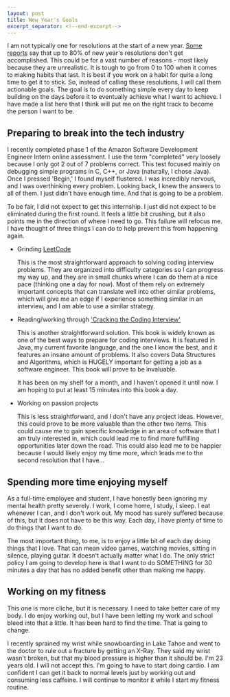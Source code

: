 ```yaml
---
layout: post
title: New Year's Goals
excerpt_separator: <!--end-excerpt-->
---
```

I am not typically one for resolutions at the start of a new year. [Some reports](https://www.forbes.com/sites/ashiraprossack1/2018/12/31/goals-not-resolutions/) say that up to 80% of new year's resolutions don't get accomplished. This could be for a vast number of reasons - most likely because they are unrealistic. It is tough to go from 0 to 100 when it comes to making habits that last. It is best if you work on a habit for quite a long time to get it to stick. So, instead of calling these resolutions, I will call them actionable goals. The goal is to do something simple every day to keep building on the days before it to eventually achieve what I want to achieve. I have made a list here that I think will put me on the right track to become the person I want to be.

<!--end-excerpt-->

## Preparing to break into the tech industry

I recently completed phase 1 of the Amazon Software Development Engineer Intern online assessment. I use the term "completed" very loosely because I only got 2 out of 7 problems correct. This test focused mainly on debugging simple programs in C, C++, or Java (naturally, I chose Java). Once I pressed 'Begin,' I found myself flustered. I was incredibly nervous, and I was overthinking every problem. Looking back, I knew the answers to all of them. I just didn't have enough time. And that is going to be a problem.

To be fair, I did not expect to get this internship. I just did not expect to be eliminated during the first round. It feels a little bit crushing, but it also points me in the direction of where I need to go. This failure will refocus me. I have thought of three things I can do to help prevent this from happening again.

- Grinding [LeetCode](https://leetcode.com/)

  This is the most straightforward approach to solving coding interview problems. They are organized into difficulty categories so I can progress my way up, and they are in small chunks where I can do them at a nice pace (thinking one a day for now). Most of them rely on extremely important concepts that can translate well into other similar problems, which will give me an edge if I experience something similar in an interview, and I am able to use a similar strategy.

- Reading/working through ['Cracking the Coding Interview'](https://www.amazon.com/Cracking-Coding-Interview-Programming-Questions/dp/0984782850)

  This is another straightforward solution. This book is widely known as one of the best ways to prepare for coding interviews. It is featured in Java, my current favorite language, and the one I know the best, and it features an insane amount of problems. It also covers Data Structures and Algorithms, which is HUGELY important for getting a job as a software engineer. This book will prove to be invaluable.

  It has been on my shelf for a month, and I haven't opened it until now. I am hoping to put at least 15 minutes into this book a day.

- Working on passion projects

  This is less straightforward, and I don't have any project ideas. However, this could prove to be more valuable than the other two items. This could cause me to gain specific knowledge in an area of software that I am truly interested in, which could lead me to find more fulfilling opportunities later down the road. This could also lead me to be happier because I would likely enjoy my time more, which leads me to the second resolution that I have...

## Spending more time enjoying myself

As a full-time employee and student, I have honestly been ignoring my mental health pretty severely. I work, I come home, I study, I sleep. I eat whenever I can, and I don't work out. My mood has surely suffered because of this, but it does not have to be this way. Each day, I have plenty of time to do things that I want to do.

The most important thing, to me, is to enjoy a little bit of each day doing things that I love. That can mean video games, watching movies, sitting in silence, playing guitar. It doesn't actually matter what I do. The only strict policy I am going to develop here is that I want to do SOMETHING for 30 minutes a day that has no added benefit other than making me happy.

## Working on my fitness

This one is more cliche, but it is necessary. I need to take better care of my body. I do enjoy working out, but I have been letting my work and school bleed into that a little. It has been hard to find the time. That is going to change.

I recently sprained my wrist while snowboarding in Lake Tahoe and went to the doctor to rule out a fracture by getting an X-Ray. They said my wrist wasn't broken, but that my blood pressure is higher than it should be. I'm 23 years old. I will not accept this. I'm going to have to start doing cardio. I am confident I can get it back to normal levels just by working out and consuming less caffeine. I will continue to monitor it while I start my fitness routine.
